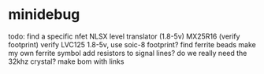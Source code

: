 # minidebug

todo:
find a specific nfet
NLSX level translator (1.8-5v)
MX25R16 (verify footprint)
verify LVC125 1.8-5v, use soic-8 footprint?
find ferrite beads
make my own ferrite symbol
add resistors to signal lines?
do we really need the 32khz crystal?
make bom with links
